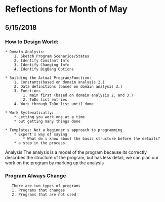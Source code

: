 # Reflections for Month of May

## 5/15/2018

### How to Design World:
    * Domain Analysis:
        1. Sketch Program Scenarios/States
        2. Identify Constant Info
        3. Identify Changing Info
        4. Identify BigBang Options

    * Building the Actual Program/Function:
        1. Constants(based on domain analysis 2.)
        2. Data definitions (based on domain analysis 3.)
        3. Functions
            1. main first (based on domain analysis 2. and 3.)
            2. ToDo list entries
        4. Work through ToDo list until done

    * Work Systematically:
        * Letting you work one at a time
        * but getting many things done

    * Templates: Not a beginner's approach to programming
        * Expert's way of saying
            * What do i know about the basic structure before the details?
        * a step in the process

Analysis
The analysis is a model of the program because its correctly describes the structure of the program, but has less detail, we can plan our work on the program by marking up the analysis

### Program Always Change
       There are two types of programs
       1. Programs that changes
       2. Programs that are not used
